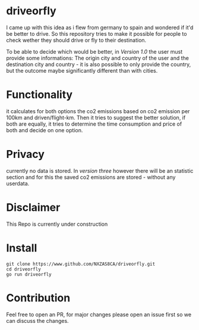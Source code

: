 # driveorfly
I came up with this idea as i flew from germany to spain and wondered if it'd be better to drive.
So this repository tries to make it possible for people to check wether they should drive or fly to their destination.

To be able to decide which would be better, in *Version 1.0* the user must provide some informations:
 The origin city and country of the user and the destination city and country - it is also possible to only provide the country, but the outcome maybe significantly different than with cities. 

# Functionality
it calculates for both options the co2 emissions based on co2 emission per 100km and driven/flight-km. Then it tries to suggest the better solution, if both are equally, it tries to determine the time consumption and price of both and decide on one option.

# Privacy
currently no data is stored. In *version three* however there will be an statistic section and for this the saved co2 emissions are stored - without any userdata.

# Disclaimer
This Repo is currently under construction

# Install
```
git clone https://www.github.com/NXZAS8CA/driveorfly.git
cd driveorfly
go run driveorfly
```

# Contribution
Feel free to open an PR, for major changes please open an issue first so we can discuss the changes.
